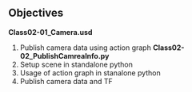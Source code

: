 ## Objectives
**Class02-01_Camera.usd**
1) Publish camera data using action graph 
**Class02-02_PublishCamreaInfo.py**
1) Setup scene in standalone python 
2) Usage of action graph in stanalone python
3) Publish camera data and TF 